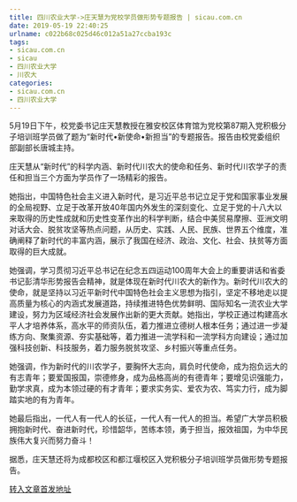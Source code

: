 ```yaml
---
title: 四川农业大学->庄天慧为党校学员做形势专题报告 | sicau.com.cn
date: 2019-05-19 22:40:25
urlname: c022b68c025d46c012a51a27ccba193c
tags: 
- sicau.com.cn
- sicau
- 四川农业大学
- 川农大
categories:
- sicau.com.cn
- 四川农业大学
---
```



5月19日下午，校党委书记庄天慧教授在雅安校区体育馆为党校第87期入党积极分子培训班学员做了题为“新时代•新使命•新担当”的专题报告。报告由校党委组织部副部长唐城主持。

庄天慧从“新时代”的科学内涵、新时代川农大的使命和任务、新时代川农学子的责任和担当三个方面为学员作了一场精彩的报告。

她指出，中国特色社会主义进入新时代，是习近平总书记立足于党和国家事业发展的全局视野、立足于改革开放40年国内外发生的深刻变化、立足于党的十八大以来取得的历史性成就和历史性变革作出的科学判断，结合中美贸易摩擦、亚洲文明对话大会、脱贫攻坚等热点问题，从历史、实践、人民、民族、世界五个维度，准确阐释了新时代的丰富内涵，展示了我国在经济、政治、文化、社会、扶贫等方面取得的巨大成就。

她强调，学习贯彻习近平总书记在纪念五四运动100周年大会上的重要讲话和省委书记彭清华形势报告会精神，就是体现在新时代川农大的新作为。新时代川农大的使命，就是坚持以习近平新时代中国特色社会主义思想为指引，坚定不移地走以提高质量为核心的内涵式发展道路，持续推进特色优势鲜明、国际知名一流农业大学建设，努力为区域经济社会发展作出新的更大贡献。她指出，学校正通过构建高水平人才培养体系，高水平的师资队伍，着力推进立德树人根本任务；通过进一步凝练方向、聚集资源、夯实基础等，着力推进一流学科和一流学科方向建设；通过加强科技创新、科技服务，着力服务脱贫攻坚、乡村振兴等重点任务。

她强调，作为新时代的川农学子，要胸怀大志向，肩负时代使命，成为抱负远大的有志青年；要爱国报国，崇德修身，成为品格高尚的有德青年；要增见识强能力，勤学求真，成为本领过硬的有才青年；要求实务实、爱农为农、笃实力行，成为脚踏实地的有为青年。

她最后指出，一代人有一代人的长征，一代人有一代人的担当。希望广大学员积极拥抱新时代、奋进新时代，珍惜韶华，苦练本领，勇于担当，报效祖国，为中华民族伟大复兴而努力奋斗！

据悉，庄天慧还将为成都校区和都江堰校区入党积极分子培训班学员做形势专题报告。





[转入文章首发地址](https://news.sicau.edu.cn/info/1135/51595.htm)